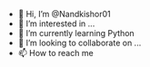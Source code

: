 - 👋 Hi, I’m @Nandkishor01
- 👀 I’m interested in ...
- 🌱 I’m currently learning Python
- 💞️ I’m looking to collaborate on ...
- 📫 How to reach me 

<!---
Nandkishor01/Nandkishor01 is a ✨ special ✨ repository because its `README.md` (this file) appears on your GitHub profile.
You can click the Preview link to take a look at your changes.
--->
